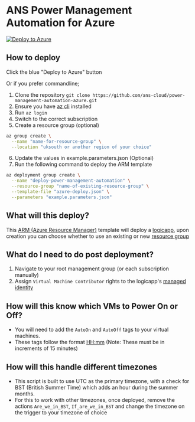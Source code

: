 # ANS Power Management Automation for Azure

[![Deploy to Azure](https://aka.ms/deploytoazurebutton)](https://portal.azure.com/#create/Microsoft.Template/uri/https%3A%2F%2Fraw.githubusercontent.com%2Fans-cloud%2Fpower-management-automation-azure%2Fmain%2Fazure-deploy.json)


## How to deploy

Click the blue "Deploy to Azure" button

Or if you prefer commandline;
1. Clone the repository `git clone https://github.com/ans-cloud/power-management-automation-azure.git`
2. Ensure you have [az cli](https://docs.microsoft.com/en-us/cli/azure/install-azure-cli) installed
3. Run `az login`
4. Switch to the correct subscription
5. Create a resource group (optional)
```bash
az group create \
  --name "name-for-resource-group" \
  --location "uksouth or another region of your choice"
```
6. Update the values in example.parameters.json (Optional)
6. Run the following command to deploy the ARM template
```bash
az deployment group create \
  --name "deploy-power-management-automation" \
  --resource-group "name-of-existing-resource-group" \
  --template-file "azure-deploy.json" \
  --parameters "example.parameters.json"
```


## What will this deploy?

This [ARM (Azure Resource Manager)](https://docs.microsoft.com/en-us/azure/azure-resource-manager/templates/overview) template will deploy a [logicapp](https://docs.microsoft.com/en-us/azure/logic-apps/logic-apps-overview), upon creation you can choose whether to use an existing or new [resource group](https://docs.microsoft.com/en-us/azure/azure-resource-manager/management/overview#resource-groups)

## What do I need to do post deployment?

1. Navigate to your root management group (or each subscription manually)
2. Assign `Virtual Machine Contributor` rights to the logicapp's [managed identity](https://docs.microsoft.com/en-us/azure/active-directory/managed-identities-azure-resources/howto-assign-access-portal)

## How will this know which VMs to Power On or Off?

- You will need to add the `AutoOn` and `AutoOff` tags to your virtual machines.
- These tags follow the format [HH:mm](https://en.wikipedia.org/wiki/ISO_8601#Times) (Note: These must be in increments of 15 minutes)

## How will this handle different timezones

- This script is built to use UTC as the primary timezone, with a check for BST (British Summer Time) which adds an hour during the summer months.
- For this to work with other timezones, once deployed, remove the actions `Are_we_in_BST`, `If_are_we_in_BST` and change the timezone on the trigger to your timezone of choice
